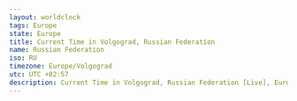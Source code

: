 ```yaml
---
layout: worldclock
tags: Europe
state: Europe
title: Current Time in Volgograd, Russian Federation
name: Russian Federation
iso: RU
timezone: Europe/Volgograd
utc: UTC +02:57
description: Current Time in Volgograd, Russian Federation [Live], Europe. Live update now time in Volgograd, timezone Europe/Volgograd, UTC +02:57, Country ISO code & Current Local Time.
---
```


